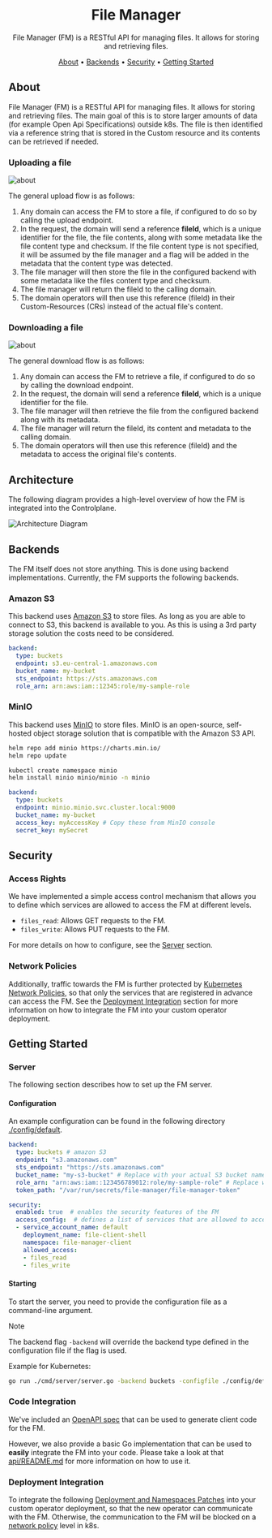 <!--
Copyright 2025 Deutsche Telekom IT GmbH

SPDX-License-Identifier: Apache-2.0
-->

<p align="center">
  <h1 align="center">File Manager</h1>
</p>

<p align="center">
  File Manager (FM) is a RESTful API for managing files. It allows for storing and retrieving files.
</p>

<p align="center">
  <a href="#about">About</a> •
  <a href="#backends">Backends</a> •
  <a href="#security">Security</a> •
  <a href="#getting-started">Getting Started</a>
</p>

## About

File Manager (FM) is a RESTful API for managing files. It allows for storing and retrieving files.
The main goal of this is to store larger amounts of data (for example Open Api Specifications) outside k8s. The file is then identified via a reference string that is stored in the Custom resource and its contents can be retrieved if needed.

### Uploading a file
![about](docs/upload.drawio.svg)

The general upload flow is as follows:
1. Any domain can access the FM to store a file, if configured to do so by calling the upload endpoint.
2. In the request, the domain will send a reference **fileId**, which is a unique identifier for the file, the file contents, along with some metadata like the file content type and checksum. If the file content type is not specified, it will be assumed by the file manager and a flag will be added in the metadata that the content type was detected.
3. The file manager will then store the file in the configured backend with some metadata like the files content type and checksum.
4. The file manager will return the fileId to the calling domain.
5. The domain operators will then use this reference (fileId) in their Custom-Resources (CRs) instead of the actual file's content.

### Downloading a file
![about](docs/download.drawio.svg)

The general download flow is as follows:
1. Any domain can access the FM to retrieve a file, if configured to do so by calling the download endpoint.
2. In the request, the domain will send a reference **fileId**, which is a unique identifier for the file.
3. The file manager will then retrieve the file from the configured backend along with its metadata.
4. The file manager will return the fileId, its content and metadata to the calling domain.
5. The domain operators will then use this reference (fileId) and the metadata to access the original file's contents.

## Architecture

The following diagram provides a high-level overview of how the FM is integrated into the Controlplane.

![Architecture Diagram](docs/overview.drawio.svg)

## Backends

The FM itself does not store anything. This is done using backend implementations.
Currently, the FM supports the following backends.

### Amazon S3

This backend uses [Amazon S3](https://aws.amazon.com/s3/) to store files. As long as you are able to connect to S3, this backend is available to you.
As this is using a 3rd party storage solution the costs need to be considered.

```yaml
backend:
  type: buckets
  endpoint: s3.eu-central-1.amazonaws.com
  bucket_name: my-bucket
  sts_endpoint: https://sts.amazonaws.com
  role_arn: arn:aws:iam::12345:role/my-sample-role
```

### MinIO

This backend uses [MinIO](https://min.io/) to store files. MinIO is an open-source, self-hosted object storage solution that is compatible with the Amazon S3 API.

```bash
helm repo add minio https://charts.min.io/
helm repo update

kubectl create namespace minio
helm install minio minio/minio -n minio 
```

```yaml
backend:
  type: buckets
  endpoint: minio.minio.svc.cluster.local:9000
  bucket_name: my-bucket
  access_key: myAccessKey # Copy these from MinIO console
  secret_key: mySecret
```


## Security

### Access Rights

We have implemented a simple access control mechanism that allows you to define which services are allowed to access the FM at different levels.

* `files_read`: Allows GET requests to the FM.
* `files_write`: Allows PUT requests to the FM.

For more details on how to configure, see the [Server](#server) section.

### Network Policies

Additionally, traffic towards the FM is further protected by [Kubernetes Network Policies](https://kubernetes.io/docs/concepts/services-networking/network-policies/),
so that only the services that are registered in advance can access the FM.
See the [Deployment Integration](#deployment-integration) section for more information on how to integrate the FM into your custom operator deployment.

## Getting Started

### Server

The following section describes how to set up the FM server.

#### Configuration
An example configuration can be found in the following directory [./config/default](./config/default).

```yaml
backend:
  type: buckets # amazon S3
  endpoint: "s3.amazonaws.com" 
  sts_endpoint: "https://sts.amazonaws.com"
  bucket_name: "my-s3-bucket" # Replace with your actual S3 bucket name
  role_arn: "arn:aws:iam::123456789012:role/my-sample-role" # Replace with your actual IAM role ARN
  token_path: "/var/run/secrets/file-manager/file-manager-token"

security:
  enabled: true  # enables the security features of the FM
  access_config:  # defines a list of services that are allowed to access the FM
  - service_account_name: default
    deployment_name: file-client-shell
    namespace: file-manager-client
    allowed_access: 
    - files_read
    - files_write
```

#### Starting
To start the server, you need to provide the configuration file as a command-line argument.

> [!NOTE]
> The backend flag `-backend` will override the backend type defined in the configuration file if the flag is used.

Example for Kubernetes:

```bash
go run ./cmd/server/server.go -backend buckets -configfile ./config/default/config.yaml
```

### Code Integration
We've included an [OpenAPI spec](./api/openapi.yaml) that can be used to generate client code for the FM.

However, we also provide a basic Go implementation that can be used to **easily** integrate the FM into your code.
Please take a look at that [api/README.md](./api/README.md) for more information on how to use it.


### Deployment Integration
To integrate the following [Deployment and Namespaces Patches](./config/patches) into your custom operator deployment, so that the new operator can communicate with the FM.
Otherwise, the communication to the FM will be blocked on a [network policy](https://kubernetes.io/docs/concepts/services-networking/network-policies/) level in k8s. 

